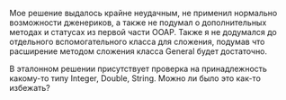 Мое решение выдалось крайне неудачным, не применил нормально возможности дженериков, а также не подумал о дополнительных методах и статусах из первой части OOAP.
Также я не додумался до отдельного вспомогательного класса для сложения, подумав что расширение методом сложения класса General будет достаточно.

В эталонном решении присутствует проверка на принадлежность какому-то типу Integer, Double, String. Можно ли было это как-то избежать?
